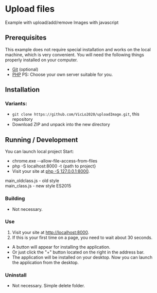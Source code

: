 # Upload files

Example with upload/add/remove Images with javascript

## Prerequisites

This example does not require special installation and works on the local machine, which is very convenient.
You will need the following things properly installed on your computer.

* [Git](http://git-scm.com/) (optional)
* [PHP](https://www.php.net/downloads.php)
PS: Choose your own server suitable for you.

## Installation

### Variants:
* `git clone https://github.com/VicLo2020/uploadImage.git`, this repository
* Download ZIP and unpack into the new directory

## Running / Development

You can launch local project
Start:
* chrome.exe --allow-file-access-from-files
* php -S localhost:8000 -t {path to project}
* Visit your site at [php -S 127.0.0.1:8000](http://localhost:8000).

main_oldclass.js - old style<br>
main_class.js - new style ES2015

### Building

* Not necessary.

### Use

1. Visit your site at [http://localhost:8000](http://localhost:8000).
2. If this is your first time on a page, you need to wait about 30 seconds. 

 * A button will appear for installing the application.
 * Or just click the "+" button located on the right in the address bar.
 * The application will be installed on your desktop. Now you can launch the application from the desktop.

### Uninstall

* Not necessary. Simple delete folder.
